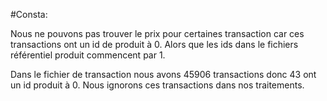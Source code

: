 #Consta:

Nous ne pouvons pas trouver le prix pour certaines transaction car ces transactions ont un id de produit à 0. Alors que les ids dans le fichiers référentiel produit commencent par 1.

Dans le fichier de transaction nous avons 45906 transactions donc 43 ont un id produit à 0. Nous ignorons ces transactions dans nos traitements.

